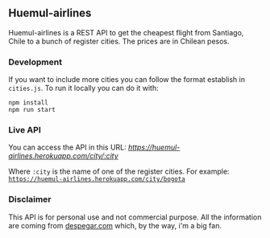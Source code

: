 ## Huemul-airlines
Huemul-airlines is a REST API to get the cheapest flight from Santiago, Chile to a bunch of register cities. The prices are in Chilean pesos.

### Development
If you want to include more cities you can follow the format establish in `cities.js`. To run it locally you can do it with:

```
npm install
npm run start
```

### Live API
You can access the API in this URL:
*https://huemul-airlines.herokuapp.com/city/:city*

Where `:city` is the name of one of the register cities. For example:
[`https://huemul-airlines.herokuapp.com/city/bogota`](https://huemul-airlines.herokuapp.com/city/bogota)

### Disclaimer
This API is for personal use and not commercial purpose. All the information are coming from [despegar.com](http://www.despegar.cl) which, by the way, i'm a big fan.

